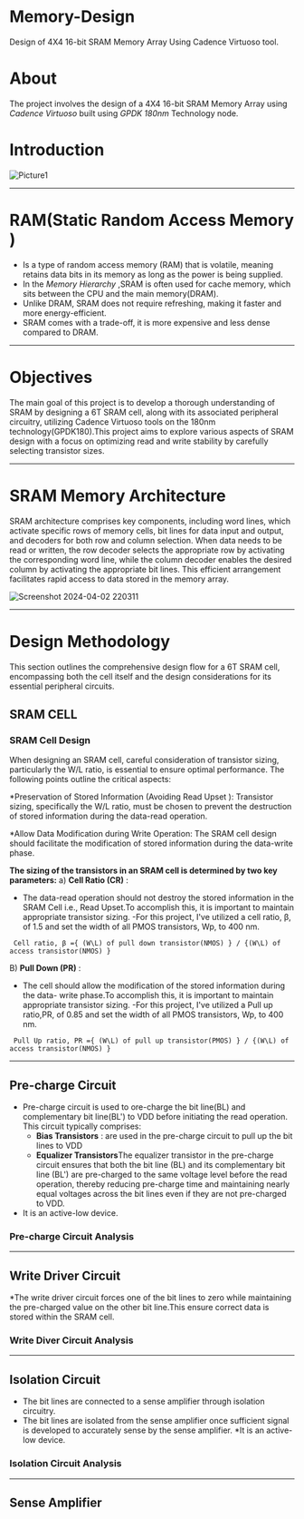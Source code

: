 
# Memory-Design
Design of 4X4 16-bit SRAM Memory Array Using Cadence Virtuoso tool.

# About
The project involves the design of a 4X4 16-bit SRAM Memory Array using *Cadence Virtuoso* built using *GPDK 180nm* Technology node.

# Introduction
![Picture1](https://github.com/KeerthanaUmesh/Memory-Design/assets/147648970/bca1c502-a462-4d61-84f6-fdd75aa42d70)

-------------

# RAM(Static Random Access Memory )
* Is a type of random access memory (RAM) that is volatile, meaning retains data bits in its memory as long as the  power is being supplied.
* In the *Memory Hierarchy* ,SRAM is often used for cache memory, which sits between the CPU and the main memory(DRAM).
* Unlike DRAM, SRAM does not require refreshing, making it faster and more energy-efficient.
* SRAM comes with a trade-off, it is more expensive and less dense compared to DRAM.
<!---
-------------
### **Applications of SRAM**

SRAM is widely used in various applications due to its speed, low power consumption, and suitability for cache memory. Some key applications include:

1. **Cache Memory:** SRAM is commonly used as cache memory in CPUs to provide fast access to frequently used data.

2. **Register Files:** SRAM is used in register files within microprocessors for storing temporary data during computation.

3. **Networking Devices:** SRAM is employed in networking devices for buffering and storing routing tables.

4. **Embedded Systems:** SRAM finds applications in embedded systems, providing quick access to critical data.
-->


--------
# Objectives

The main goal of this project is to develop a thorough understanding  of SRAM by designing a 6T SRAM cell, along with its associated peripheral circuitry, utilizing Cadence Virtuoso tools on the 180nm technology(GPDK180).This project aims to explore various aspects of  SRAM design with a focus on optimizing read and write  stability by carefully selecting transistor sizes.


------
# SRAM Memory Architecture

SRAM architecture comprises key components, including word lines, which activate specific rows of memory cells, bit lines for data input and output, and decoders for both row and column selection. When data needs to be read or written, the row decoder selects the appropriate row by activating the corresponding word line, while the column decoder enables the desired column by activating the appropriate bit lines. This efficient arrangement facilitates rapid access to data stored in the memory array.

![Screenshot 2024-04-02 220311](https://github.com/KeerthanaUmesh/Memory-Design/assets/147648970/89bbc280-bccf-4dc1-b2cd-b8633ade9bdd)

-------------------------
# Design Methodology

This section outlines the comprehensive design flow for a 6T SRAM cell, encompassing both the cell itself and the design considerations for its essential peripheral circuits.
## SRAM CELL
<!--- 
INSERT PIC OF SRAM HERE
-->

### SRAM Cell Design

When designing an SRAM cell, careful consideration of transistor sizing, particularly the W/L ratio, is essential to ensure optimal performance. The following points outline the critical aspects:

*Preservation of Stored Information (Avoiding Read Upset ):
Transistor sizing, specifically the W/L ratio, must be chosen to prevent the destruction of stored information during the data-read operation.

*Allow Data Modification during Write Operation:
The SRAM cell design should facilitate the modification of stored information during the data-write phase.

**The sizing of the transistors in an SRAM cell is determined by two key parameters:**
a) **Cell Ratio (CR)** :
 - The data-read operation should not destroy the stored information in the SRAM Cell i.e., Read Upset.To accomplish this, it is important to maintain appropriate transistor sizing.
 -For this project, I've utilized a cell ratio, β, of 1.5 and set the width of all PMOS transistors, Wp, to 400 nm.
```
 Cell ratio, β ={ (W\L) of pull down transistor(NMOS) } / {(W\L) of access transistor(NMOS) } 
```

B) **Pull Down (PR)** :
 - The cell should allow the modification of the stored information during the data- write phase.To accomplish this, it is important to maintain appropriate transistor sizing.
 -For this project, I've utilized a Pull up ratio,PR, of 0.85 and set the width of all PMOS transistors, Wp, to 400 nm.
```
 Pull Up ratio, PR ={ (W\L) of pull up transistor(PMOS) } / {(W\L) of access transistor(NMOS) }
```
-----------------
## Pre-charge Circuit
* Pre-charge circuit is used to ore-charge the bit line(BL) and complementary bit line(BL') to VDD before initiating the read operation. This circuit typically comprises:
  + **Bias Transistors** : are used in the pre-charge circuit to pull up the bit lines to VDD
  + **Equalizer Transistors**The equalizer transistor in the pre-charge circuit ensures that both the bit line (BL) and its complementary bit line (BL') are pre-charged to the same voltage level before the read operation, thereby 
     reducing pre-charge time and maintaining nearly equal voltages across the bit lines even if they are not pre-charged to VDD.
* It is an active-low device.

### Pre-charge Circuit Analysis
-----------------------
## Write Driver Circuit

*The write driver circuit forces one of the bit lines to zero while maintaining the pre-charged value on the other bit line.This ensure correct data is stored within the SRAM cell.


### Write Diver Circuit Analysis
---------------------------------

## Isolation Circuit 
* The bit lines are connected to a sense amplifier through isolation circuitry.
* The bit lines are isolated from the sense amplifier once sufficient signal is developed to accurately sense by the sense amplifier.
*It is an active-low device.


### Isolation Circuit Analysis
---------------------------------

## Sense Amplifier











